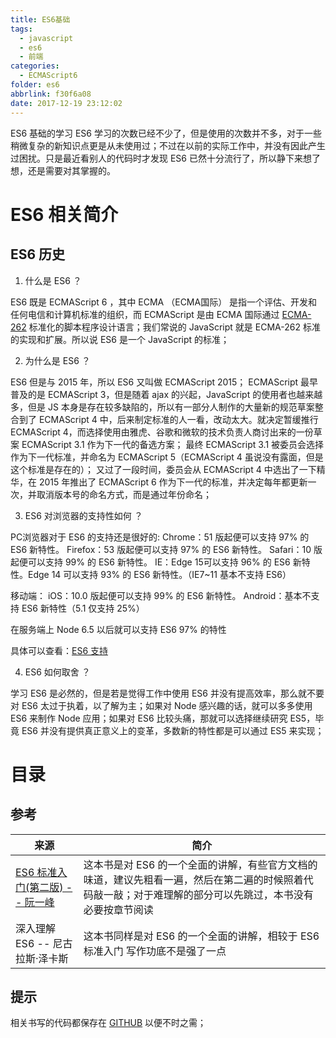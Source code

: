 ```yaml
---
title: ES6基础
tags:
  - javascript
  - es6
  - 前端
categories:
  - ECMAScript6
folder: es6
abbrlink: f30f6a08
date: 2017-12-19 23:12:02
---
```


ES6 基础的学习
ES6 学习的次数已经不少了，但是使用的次数并不多，对于一些稍微复杂的新知识点更是从未使用过；不过在以前的实际工作中，并没有因此产生过困扰。只是最近看别人的代码时才发现 ES6 已然十分流行了，所以静下来想了想，还是需要对其掌握的。

<!-- more -->

# ES6 相关简介

## ES6 历史

1. 什么是 ES6 ？

  ES6 既是 ECMAScript 6 ，其中 ECMA （ECMA国际） 是指一个评估、开发和任何电信和计算机标准的组织，而 ECMAScript 是由 ECMA 国际通过 [ECMA-262](http://www.ecma-international.org/publications/standards/Ecma-262.htm) 标准化的脚本程序设计语言；我们常说的 JavaScript 就是 ECMA-262 标准的实现和扩展。所以说 ES6 是一个 JavaScript 的标准；

2. 为什么是 ES6 ？

  ES6 但是与 2015 年，所以 ES6 又叫做 ECMAScript 2015；
  ECMAScript 最早普及的是 ECMAScript 3，但是随着 ajax 的兴起，JavaScript 的使用者也越来越多，但是 JS 本身是存在较多缺陷的，所以有一部分人制作的大量新的规范草案整合到了 ECMAScript 4 中，后来制定标准的人一看，改动太大。就决定暂缓推行 ECMAScript 4，而选择使用由雅虎、谷歌和微软的技术负责人商讨出来的一份草案 ECMAScript 3.1 作为下一代的备选方案；
  最终 ECMAScript 3.1 被委员会选择作为下一代标准，并命名为 ECMAScript 5（ECMAScript 4 虽说没有露面，但是这个标准是存在的）；
  又过了一段时间，委员会从 ECMAScript 4 中选出了一下精华，在 2015 年推出了 ECMAScript 6 作为下一代的标准，并决定每年都更新一次，并取消版本号的命名方式，而是通过年份命名；

3. ES6 对浏览器的支持性如何 ？

  PC浏览器对于 ES6 的支持还是很好的:
    Chrome：51 版起便可以支持 97% 的 ES6 新特性。
    Firefox：53 版起便可以支持 97% 的 ES6 新特性。
    Safari：10 版起便可以支持 99% 的 ES6 新特性。
    IE：Edge 15可以支持 96% 的 ES6 新特性。Edge 14 可以支持 93% 的 ES6 新特性。（IE7~11 基本不支持 ES6）

  移动端：
    iOS：10.0 版起便可以支持 99% 的 ES6 新特性。
    Android：基本不支持 ES6 新特性（5.1 仅支持 25%）

  在服务端上 Node 6.5 以后就可以支持 ES6 97% 的特性

  具体可以查看：[ES6 支持](http://kangax.github.io/compat-table/es6/)

4. ES6 如何取舍 ？

  学习 ES6 是必然的，但是若是觉得工作中使用 ES6 并没有提高效率，那么就不要对 ES6 太过于执着，以了解为主；如果对 Node 感兴趣的话，就可以多多使用 ES6 来制作 Node 应用；如果对 ES6 比较头痛，那就可以选择继续研究 ES5，毕竟 ES6 并没有提供真正意义上的变革，多数新的特性都是可以通过 ES5 来实现；

# 目录

<!-- {% post_link  %} -->

## 参考

来源 | 简介
---|---
[ES6 标准入门(第二版) -- 阮一峰](http://es6.ruanyifeng.com/) | 这本书是对 ES6 的一个全面的讲解，有些官方文档的味道，建议先粗看一遍，然后在第二遍的时候照着代码敲一敲；对于难理解的部分可以先跳过，本书没有必要按章节阅读
深入理解 ES6 -- 尼古拉斯·泽卡斯 | 这本书同样是对 ES6 的一个全面的讲解，相较于 ES6 标准入门 写作功底不是强了一点

## 提示

相关书写的代码都保存在 [GITHUB](https://github.com/fortress-fight/samplecode/tree/master/ES6/%E5%9D%97%E7%BA%A7%E4%BD%9C%E7%94%A8%E5%9F%9F) 以便不时之需；